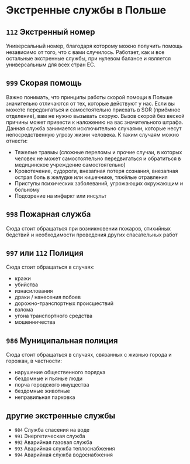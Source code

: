 # Экстренные службы в Польше

## `112` Экстренный номер 

Универсальный номер, благодаря которому можно получить помощь независимо от того, что с вами случилось. Работает, как и все остальные экстренные службы, при нулевом балансе и является универсальным для всех стран ЕС. 

## `999` Скорая помощь

Важно понимать, что принципы работы скорой помощи в Польше значительно отличаются от тех, которые действуют у нас. Если вы можете передвигаться и самостоятельно приехать в SOR (приёмное отделение), вам не нужно вызывать скорую. Вызов скорой без веской причины может привести к наложению на вас значительного штрафа. Данная служба занимается исключительно случаями, которые несут непосредственную угрозу жизни человека. К таким случаям можно отнести:

- Тяжелые травмы (сложные переломы и прочие случаи, в которых человек не может самостоятельно передвигаться и обратиться в медицинское учреждение самостоятельно)
- Кровотечение, судороги, внезапная потеря сознания, внезапная острая боль в желудке или кишечнике, тяжёлые отравления 
- Приступы психических заболеваний, угрожающих окружающим и больному
- Подозрение на инфаркт или инсульт

## `998` Пожарная служба

Сюда стоит обращаться при возникновении пожаров, стихийных бедствий и необходимости проведения других спасательных работ

## `997` или `112` Полиция 

Сюда стоит обращаться в случаях:

- кражи
- убийства
- изнасилования
- драки / нанесения побоев
- дорожно-транспортных происшествий
- взлома
- угона транспортного средства
- мошенничества

## `986` Муниципальная полиция

Сюда стоит обращаться в случаях, связанных с жизнью города и горожан, в частности:

- нарушение общественного порядка
- бездомные и пьяные люди
- порча городского имущества 
- бездомные животные 
- неправильная парковка 

## другие экстренные службы

- `984` Служба спасения на воде 
- `991` Энергетическая служба 
- `992` Аварийная газовая служба 
- `993` Аварийная служба теплоснабжения 
- `994` Аварийная служба водоснабжения 
